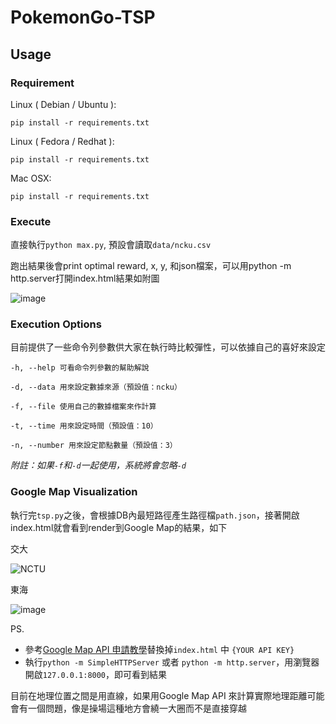 # PokemonGo-TSP

## Usage
### Requirement

Linux ( Debian / Ubuntu ):
```
pip install -r requirements.txt
```

Linux ( Fedora / Redhat ):
```
pip install -r requirements.txt
```

Mac OSX:
```
pip install -r requirements.txt
```
### Execute
直接執行`python max.py`, 預設會讀取`data/ncku.csv`

跑出結果後會print optimal reward, x, y, 和json檔案，可以用python -m http.server打開index.html結果如附圖

![image](/sample.jpg")


### Execution Options

目前提供了一些命令列參數供大家在執行時比較彈性，可以依據自己的喜好來設定

`-h, --help 可看命令列參數的幫助解說`

`-d, --data 用來設定數據來源（預設值：ncku）`

`-f, --file 使用自己的數據檔案來作計算`

`-t, --time 用來設定時間（預設值：10）`

`-n, --number 用來設定節點數量（預設值：3）`


*附註：如果`-f`和`-d`一起使用，系統將會忽略`-d`*

### Google Map Visualization
執行完`tsp.py`之後，會根據DB內最短路徑產生路徑檔`path.json`，接著開啟index.html就會看到render到Google Map的結果，如下

交大

![NCTU](http://i.imgur.com/alsiSTZ.gif)

東海

![image](http://imgur.com/SbLBsmD.gif)

PS.
- 參考[Google Map API 申請教學](https://pgm.readthedocs.io/en/develop/basic-install/google-maps.html)替換掉`index.html` 中 `{YOUR API KEY}`
- 執行`python -m SimpleHTTPServer` 或者 `python -m http.server`，用瀏覽器開啟`127.0.0.1:8000`，即可看到結果




目前在地理位置之間是用直線，如果用Google Map API 來計算實際地理距離可能會有一個問題，像是操場這種地方會繞一大圈而不是直接穿越

